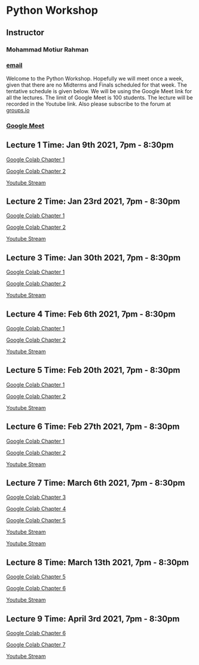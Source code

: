 # Python Workshop
## Instructor
### Mohammad Motiur Rahman
### [email](mailto:mohammadmotiurrahman@gmail.com)

Welcome to the Python Workshop. Hopefully we will meet once a week, given that there are no Midterms and Finals
scheduled for that week. The tentative schedule is given below. We will be using the Google Meet link for all 
the lectures. The limit of Google Meet is 100 students. The lecture will be recorded in the Youtube link. 
Also please subscribe to the forum at [groups.io](https://groups.io/g/pythonworkshop2021)


### [Google Meet](https://meet.google.com/fcc-xbof-bkj)

## Lecture 1 Time: Jan 9th 2021, 7pm - 8:30pm

[Google Colab Chapter 1](https://colab.research.google.com/github/mohammadmotiurrahman/mohammadmotiurrahman.github.io/blob/main/python/code/Chapter1.ipynb)

[Google Colab Chapter 2](https://colab.research.google.com/github/mohammadmotiurrahman/mohammadmotiurrahman.github.io/blob/main/python/code/Chapter2.ipynb)

[Youtube Stream](https://youtu.be/Vt0ZE7RNaHE)


## Lecture 2 Time: Jan 23rd 2021, 7pm - 8:30pm

[Google Colab Chapter 1](https://colab.research.google.com/github/mohammadmotiurrahman/mohammadmotiurrahman.github.io/blob/main/python/code/Chapter1.ipynb)

[Google Colab Chapter 2](https://colab.research.google.com/github/mohammadmotiurrahman/mohammadmotiurrahman.github.io/blob/main/python/code/Chapter2.ipynb)

[Youtube Stream](https://youtu.be/zOWKaFoY3Wo)


## Lecture 3 Time: Jan 30th 2021, 7pm - 8:30pm

[Google Colab Chapter 1](https://colab.research.google.com/github/mohammadmotiurrahman/mohammadmotiurrahman.github.io/blob/main/python/code/Chapter1.ipynb)

[Google Colab Chapter 2](https://colab.research.google.com/github/mohammadmotiurrahman/mohammadmotiurrahman.github.io/blob/main/python/code/Chapter2.ipynb)

[Youtube Stream](https://youtu.be/RqlCfFpQLRo)


## Lecture 4 Time: Feb 6th 2021, 7pm - 8:30pm

[Google Colab Chapter 1](https://colab.research.google.com/github/mohammadmotiurrahman/mohammadmotiurrahman.github.io/blob/main/python/code/Chapter1.ipynb)

[Google Colab Chapter 2](https://colab.research.google.com/github/mohammadmotiurrahman/mohammadmotiurrahman.github.io/blob/main/python/code/Chapter2.ipynb)

[Youtube Stream](https://youtu.be/7M-1FWkqmHM)


## Lecture 5 Time: Feb 20th 2021, 7pm - 8:30pm

[Google Colab Chapter 1](https://colab.research.google.com/github/mohammadmotiurrahman/mohammadmotiurrahman.github.io/blob/main/python/code/Chapter1.ipynb)

[Google Colab Chapter 2](https://colab.research.google.com/github/mohammadmotiurrahman/mohammadmotiurrahman.github.io/blob/main/python/code/Chapter2.ipynb)

[Youtube Stream](https://youtu.be/8Gx7-bubMEM)


## Lecture 6 Time: Feb 27th 2021, 7pm - 8:30pm

[Google Colab Chapter 1](https://colab.research.google.com/github/mohammadmotiurrahman/mohammadmotiurrahman.github.io/blob/main/python/code/Chapter1.ipynb)

[Google Colab Chapter 2](https://colab.research.google.com/github/mohammadmotiurrahman/mohammadmotiurrahman.github.io/blob/main/python/code/Chapter2.ipynb)

[Youtube Stream](https://youtu.be/-DqW6aBKpyE)


## Lecture 7 Time: March 6th 2021, 7pm - 8:30pm

[Google Colab Chapter 3](https://colab.research.google.com/github/mohammadmotiurrahman/mohammadmotiurrahman.github.io/blob/main/python/code/Chapter3.ipynb)

[Google Colab Chapter 4](https://colab.research.google.com/github/mohammadmotiurrahman/mohammadmotiurrahman.github.io/blob/main/python/code/Chapter4.ipynb)

[Google Colab Chapter 5](https://colab.research.google.com/github/mohammadmotiurrahman/mohammadmotiurrahman.github.io/blob/main/python/code/Chapter5.ipynb)

[Youtube Stream](https://youtu.be/Ot1M731zK3k)

[Youtube Stream](https://youtu.be/nDZgZfC2Nm0)


## Lecture 8 Time: March 13th 2021, 7pm - 8:30pm

[Google Colab Chapter 5](https://colab.research.google.com/github/mohammadmotiurrahman/mohammadmotiurrahman.github.io/blob/main/python/code/Chapter5.ipynb)

[Google Colab Chapter 6](https://colab.research.google.com/github/mohammadmotiurrahman/mohammadmotiurrahman.github.io/blob/main/python/code/Chapter6.ipynb)

[Youtube Stream](https://youtu.be/CgEMbSK_m1I)


## Lecture 9 Time: April 3rd 2021, 7pm - 8:30pm

[Google Colab Chapter 6](https://colab.research.google.com/github/mohammadmotiurrahman/mohammadmotiurrahman.github.io/blob/main/python/code/Chapter6.ipynb)

[Google Colab Chapter 7](https://colab.research.google.com/github/mohammadmotiurrahman/mohammadmotiurrahman.github.io/blob/main/python/code/Chapter7.ipynb)

[Youtube Stream](https://youtu.be/LQoHJlE-Fvc)

